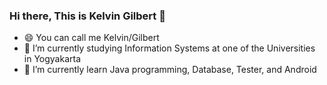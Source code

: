### Hi there, This is Kelvin Gilbert 👋

- 😄 You can call me Kelvin/Gilbert 
- 🌱 I’m currently studying Information Systems at one of the Universities in Yogyakarta
- 🌱 I’m currently learn Java programming, Database, Tester, and Android
